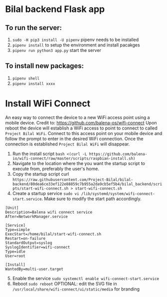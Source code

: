 # Bilal backend Flask app #

## To run the server: ##

1. `sudo -H pip3 install -U pipenv` pipenv needs to be installed
2. `pipenv install` to setup the environment and install pacakges
3. `pipenv run python3 app.py` start the server

## To install new packages: ##

1. `pipenv shell`
2. `pipenv install xxxx`

# Install WiFi Connect #
An easy way to connect the device to a new WiFi access point using a mobile device.
Credit to: https://github.com/balena-os/wifi-connect
Upon reboot the device will establish a WiFi access to point to connect to called `Project Bilal WiFi`. Connect to this access point on your mobile device and follow the prompt to enter in the desired WiFi connection. Once the connection is established `Project Bilal WiFi` will disappear.

1. Run the install script `bash <(curl -L https://github.com/balena-io/wifi-connect/raw/master/scripts/raspbian-install.sh)`
2. Navigate to the location where the you want the startup script to execute from, preferably the user's home.
3. Copy the startup script curl `https://raw.githubusercontent.com/Project-Bilal/bilal-backend/80dea6ce33ef122e88859c7b955a2da9cb5ef5b4/bilal_backend/scripts/start-wifi-connect.sh > start-wifi-connect.sh`
4. Create a startup service `sudo vi /lib/systemd/system/wifi-connect-start.service`. Make sure to modify the start path accordingly.
```
[Unit]
Description=Balena wifi connect service
After=NetworkManager.service

[Service]
Type=simple
ExecStart=/home/bilal/start-wifi-connect.sh
Restart=on-failure
StandardOutput=syslog
SyslogIdentifier=wifi-connect
Type=idle
User=root

[Install]
WantedBy=multi-user.target
```
5. Enable the service `sudo systemctl enable wifi-connect-start.service`
6. Reboot `sudo reboot`
OPTIONAL: edit the SVG file in `/usr/local/share/wifi-connect/ui/static/media` for branding
